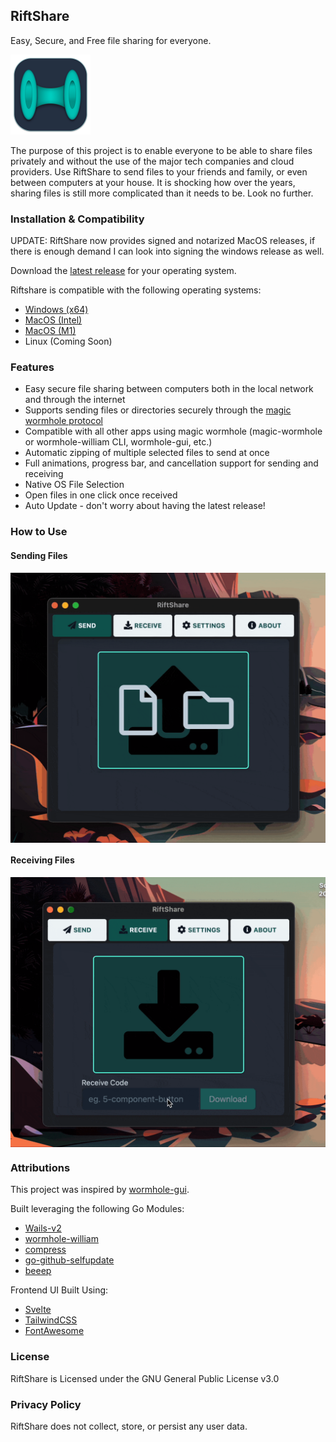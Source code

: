 ## RiftShare

Easy, Secure, and Free file sharing for everyone. 

<a href="https://github.com/achhabra2/riftshare/releases/latest" target="_blank" align="center">
<img src="https://github.com/achhabra2/riftshare/blob/main/appicon.png?raw=true" alt="icon" width="128" />
</a>

The purpose of this project is to enable everyone to be able to share files privately and without the use of the major tech companies and cloud providers. Use RiftShare to send files to your friends and family, or even between computers at your house. It is shocking how over the years, sharing files is still more complicated than it needs to be. Look no further. 

### Installation & Compatibility

UPDATE: RiftShare now provides signed and notarized MacOS releases, if there is enough demand I can look into signing the windows release as well. 

Download the [latest release](https://github.com/achhabra2/riftshare/releases/latest) for your operating system. 

Riftshare is compatible with the following operating systems:

* [Windows (x64)](https://github.com/achhabra2/riftshare/releases/latest/download/RiftShare-windows-amd64.zip)
* [MacOS (Intel)](https://github.com/achhabra2/riftshare/releases/latest/download/RiftShare-darwin-amd64.zip)
* [MacOS (M1)](https://github.com/achhabra2/riftshare/releases/latest/download/RiftShare-darwin-arm64.zip)
* Linux (Coming Soon)

### Features

* Easy secure file sharing between computers both in the local network and through the internet
* Supports sending files or directories securely through the [magic wormhole protocol](https://magic-wormhole.readthedocs.io/en/latest/)
* Compatible with all other apps using magic wormhole (magic-wormhole or wormhole-william CLI, wormhole-gui, etc.)
* Automatic zipping of multiple selected files to send at once
* Full animations, progress bar, and cancellation support for sending and receiving
* Native OS File Selection
* Open files in one click once received
* Auto Update - don't worry about having the latest release!

### How to Use

#### Sending Files
<img src="https://raw.githubusercontent.com/achhabra2/riftshare/gh-pages/send.gif" alt="send" width="600" align="center"/>

#### Receiving Files
<img src="https://raw.githubusercontent.com/achhabra2/riftshare/gh-pages/receive.gif" alt="send" width="600" align="center"/>

### Attributions

This project was inspired by [wormhole-gui](https://github.com/Jacalz/wormhole-gui). 

Built leveraging the following Go Modules:
* [Wails-v2](https://wails.io)
* [wormhole-william](https://github.com/psanford/wormhole-william)
* [compress](https://github.com/klauspost/compress)
* [go-github-selfupdate](https://github.com/rhysd/go-github-selfupdate)
* [beeep](https://github.com/gen2brain/beeep)

Frontend UI Built Using:
* [Svelte](https://svelte.dev)
* [TailwindCSS](https://tailwindcss.com)
* [FontAwesome](https://fontawesome.com)

### License

RiftShare is Licensed under the GNU General Public License v3.0

### Privacy Policy

RiftShare does not collect, store, or persist any user data. 
